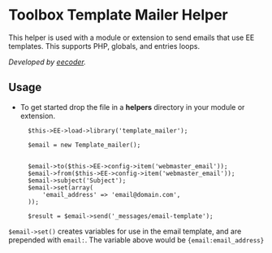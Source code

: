 # Toolbox Template Mailer Helper

This helper is used with a module or extension to send emails that use EE templates.  This supports PHP, globals, and entries loops.

_Developed by [eecoder](http://eecoder.com)._

## Usage

* To get started drop the file in a **helpers** directory in your module or extension.

		$this->EE->load->library('template_mailer');		            		$email = new Template_mailer();
				$email->to($this->EE->config->item('webmaster_email'));		$email->from($this->EE->config->item('webmaster_email'));		$email->subject('Subject');		$email->set(array(			'email_address' => 'email@domain.com',		));		$result = $email->send('_messages/email-template');		
`$email->set()` creates variables for use in the email template, and are prepended with `email:`.  The variable above would be `{email:email_address}`